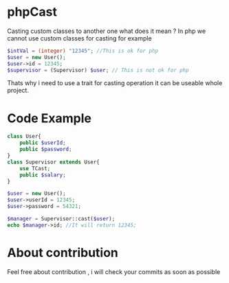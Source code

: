 # phpCast
Casting custom classes to another one what does it mean ? In php we cannot use custom classes for casting
for example 
~~~php
$intVal = (integer) "12345"; //This is ok for php
$user = new User();
$user->id = 12345;
$supervisor = (Supervisor) $user; // This is not ok for php
~~~
Thats why i need to use a trait for casting operation it can be useable whole project.
# Code Example

~~~php
class User{
    public $userId;
    public $password;
}
class Supervisor extends User{
    use TCast;
    public $salary;
}

$user = new User();
$user->userId = 12345;
$user->password = 54321;

$manager = Supervisor::cast($user);
echo $manager->id; //It will return 12345;
~~~

# About contribution
   Feel free about contribution , i will check your commits as soon as possible